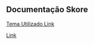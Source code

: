 ## Documentação Skore

[Tema Utilizado Link](https://just-the-docs.github.io/just-the-docs/)


[Link](https://skoretech.github.io/)

